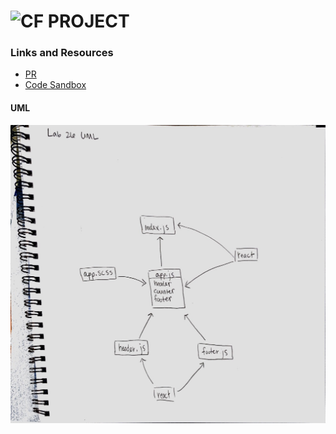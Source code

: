 ![CF](http://i.imgur.com/7v5ASc8.png) PROJECT
=================================================

### Links and Resources
* [PR](https://github.com/401-advanced-javascript-401d29/lab-26/pull/2)
* [Code Sandbox](https://codesandbox.io/s/github/etrainor/lab-26/tree/master/)

#### UML
![UML IMAGE](./assets/UML.jpg) 

